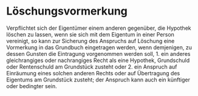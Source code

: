 # Löschungsvormerkung

Verpflichtet sich der Eigentümer einem anderen gegenüber, die Hypothek löschen zu lassen, wenn sie sich mit dem Eigentum in einer Person vereinigt, so kann zur Sicherung des Anspruchs auf Löschung eine Vormerkung in das Grundbuch eingetragen werden, wenn demjenigen, zu dessen Gunsten die Eintragung vorgenommen werden soll,  1\.
 ein anderes gleichrangiges oder nachrangiges Recht als eine Hypothek, Grundschuld oder Rentenschuld am Grundstück zusteht oder
 2\.
 ein Anspruch auf Einräumung eines solchen anderen Rechts oder auf Übertragung des Eigentums am Grundstück zusteht; der Anspruch kann auch ein künftiger oder bedingter sein.
 

